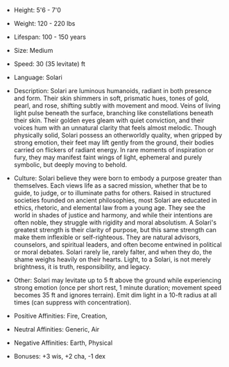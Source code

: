 - Height: 5'6 - 7'0
    
- Weight: 120 - 220 lbs
    
- Lifespan: 100 - 150 years 
    
- Size: Medium
    
- Speed: 30 (35 levitate) ft
    
- Language: Solari
    
- Description: Solari are luminous humanoids, radiant in both presence and form. Their skin shimmers in soft, prismatic hues, tones of gold, pearl, and rose, shifting subtly with movement and mood. Veins of living light pulse beneath the surface, branching like constellations beneath their skin. Their golden eyes gleam with quiet conviction, and their voices hum with an unnatural clarity that feels almost melodic. Though physically solid, Solari possess an otherworldly quality, when gripped by strong emotion, their feet may lift gently from the ground, their bodies carried on flickers of radiant energy. In rare moments of inspiration or fury, they may manifest faint wings of light, ephemeral and purely symbolic, but deeply moving to behold.
    
- Culture: Solari believe they were born to embody a purpose greater than themselves. Each views life as a sacred mission, whether that be to guide, to judge, or to illuminate paths for others. Raised in structured societies founded on ancient philosophies, most Solari are educated in ethics, rhetoric, and elemental law from a young age. They see the world in shades of justice and harmony, and while their intentions are often noble, they struggle with rigidity and moral absolutism. A Solari's greatest strength is their clarity of purpose, but this same strength can make them inflexible or self-righteous. They are natural advisors, counselors, and spiritual leaders, and often become entwined in political or moral debates. Solari rarely lie, rarely falter, and when they do, the shame weighs heavily on their hearts. Light, to a Solari, is not merely brightness, it is truth, responsibility, and legacy.
    
- Other: Solari may levitate up to 5 ft above the ground while experiencing strong emotion (once per short rest, 1 minute duration; movement speed becomes 35 ft and ignores terrain). Emit dim light in a 10-ft radius at all times (can suppress with concentration).
    
- Positive Affinities: Fire, Creation, 
    
- Neutral Affinities: Generic, Air
    
- Negative Affinities: Earth, Physical
    
- Bonuses: +3 wis, +2 cha, -1 dex